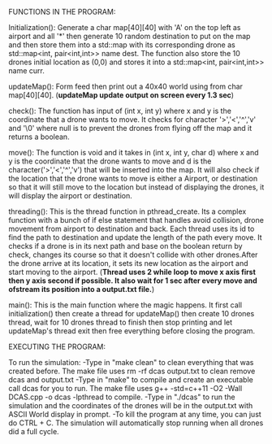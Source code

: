 FUNCTIONS IN THE PROGRAM:

Initialization():
Generate a char map[40][40] with 'A' on the top left as airport and all '*' then generate 10 random destination to put on the map and then store them into a std::map with its corresponding drone as std::map<int, pair<int,int>> name dest. The function also store the 10 drones initial location as (0,0) and stores it into a std::map<int, pair<int,int>> name curr.

updateMap():
Form feed then print out a 40x40 world using from char map[40][40].
(**updateMap update output on screen every 1.3 sec**)

check():
The function has input of (int x, int y) where x and y is the coordinate that a drone wants to move. It checks for character '>','<','^','v' and '\0' where null is to prevent the drones from flying off the map and it returns a boolean.

move():
The function is void and it takes in (int x, int y, char d) where x and y is the coordinate that the drone wants to move and d is the character('>','<','^','v') that will be inserted into the map. It will also check if the location that the drone wants to move is either a Airport, or destination so that it will still move to the location but instead of displaying the drones, it will display the airport or destination.

threading():
This is the thread function in pthread_create. Its a complex function with a bunch of if else statement that handles avoid collision, drone movement from airport to destination and back. Each thread uses its id to find the path to destination and update the length of the path every move. It checks if a drone is in its next path and base on the boolean return by check, changes its course so that it doesn't collide with other drones.After the drone arrive at its location, it sets its new location as the airport and start moving to the airport.
(**Thread uses 2 while loop to move x axis first then y axis second if possible. It also wait for 1 sec after every move and ofstream its position into a output.txt file.**)

main():
This is the main function where the magic happens. It first call initialization() then create a thread for updateMap() then create 10 drones thread, wait for 10 drones thread to finish then stop printing and let updateMap's thread exit then free everything before closing the program.


EXECUTING THE PROGRAM:

To run the simulation:
-Type in "make clean" to clean everything that was created before. The make file uses rm -rf dcas output.txt to clean remove dcas and output.txt
-Type in "make" to compile and create an executable call dcas for you to run. The make file uses g++ -std=c++11 -O2 -Wall DCAS.cpp -o dcas -lpthread to compile.
-Type in "./dcas" to run the simulation and the coordinates of the drones will be in the output.txt with ASCII World display in prompt.
-To kill the program at any time, you can just do CTRL + C. The simulation will automatically stop running when all drones did a full cycle.
